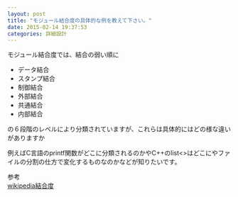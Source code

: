 ```yaml
---
layout: post
title: "モジュール結合度の具体的な例を教えて下さい。"
date: 2015-02-14 19:37:53
categories: 詳細設計
---
```

<p>モジュール結合度では、結合の弱い順に</p>

<ul>
<li>データ結合</li>
<li>スタンプ結合</li>
<li>制御結合</li>
<li>外部結合</li>
<li>共通結合</li>
<li>内部結合</li>
</ul>

<p>の６段階のレベルにより分類されていますが、これらは具体的にはどの様な違いがありますか</p>

<p>例えばC言語のprintf関数がどこに分類されるのかやC++のlist&lt;>はどこにやファイルの分割の仕方で変化するものなのかなどが知りたいです。</p>

<p>参考<br>
<a href="http://ja.wikipedia.org/wiki/%E7%B5%90%E5%90%88%E5%BA%A6" rel="nofollow">wikipedia結合度</a></p>
